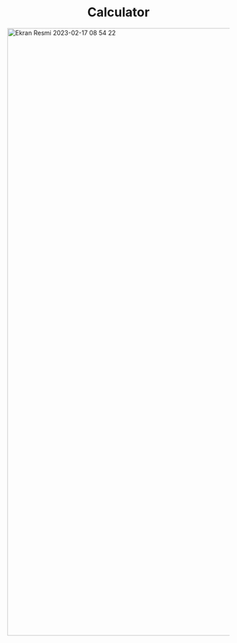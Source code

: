 <h1 align="center">Calculator</h1>
 

<img width="1374" alt="Ekran Resmi 2023-02-17 08 54 22" src="https://user-images.githubusercontent.com/106467744/219560993-8de24ad7-40df-4cbc-8991-f255154a2269.png">
